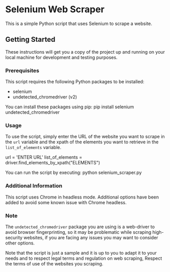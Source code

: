 # Selenium Web Scraper

This is a simple Python script that uses Selenium to scrape a website.

## Getting Started

These instructions will get you a copy of the project up and running on your local machine for development and testing purposes.

### Prerequisites

This script requires the following Python packages to be installed:
- selenium
- undetected_chromedriver (v2)

You can install these packages using pip:
pip install selenium undetected_chromedriver


### Usage

To use the script, simply enter the URL of the website you want to scrape in the `url` variable and the xpath of the elements you want to retrieve in the `list_of_elements` variable.

url = 'ENTER URL'
list_of_elements = driver.find_elements_by_xpath("ELEMENTS")


You can run the script by executing:
python selenium_scraper.py

### Additional Information

This script uses Chrome in headless mode. Additional options have been added to avoid some known issue with Chrome headless.

### Note
The `undetected_chromedriver` package you are using is a web-driver to avoid browser fingerprinting, so it may be problematic while scraping high-security websites, if you are facing any issues you may want to consider other options.

Note that the script is just a sample and it is up to you to adapt it to your needs and to respect legal terms and regulation on web scraping, Respect the terms of use of the websites you scraping.
